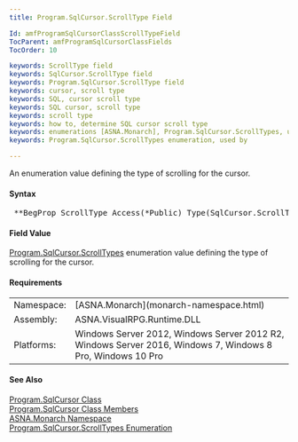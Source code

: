 ```yaml
---
title: Program.SqlCursor.ScrollType Field

Id: amfProgramSqlCursorClassScrollTypeField
TocParent: amfProgramSqlCursorClassFields
TocOrder: 10

keywords: ScrollType field
keywords: SqlCursor.ScrollType field
keywords: Program.SqlCursor.ScrollType field
keywords: cursor, scroll type
keywords: SQL, cursor scroll type
keywords: SQL cursor, scroll type
keywords: scroll type
keywords: how to, determine SQL cursor scroll type
keywords: enumerations [ASNA.Monarch], Program.SqlCursor.ScrollTypes, used by
keywords: Program.SqlCursor.ScrollTypes enumeration, used by

---
```


An enumeration value defining the type of scrolling for the cursor.

#### Syntax
<pre class="syntax"> **BegProp ScrollType Access(*Public) Type(SqlCursor.ScrollTypes)**       </pre>

#### Field Value
[ Program.SqlCursor.ScrollTypes](program-sql-cursor-scroll-types-enumeration.html) enumeration value defining the type of scrolling for the cursor.

#### Requirements
<table class="dttable" cellspacing="0" cellpadding="4" width="60%">
           <colgroup>
            <col width="15%" style="font-weight:bold" />
            <col width="85%" />
          </colgroup>
          <tr>
            <td>Namespace:</td>
            <td>[ASNA.Monarch](monarch-namespace.html)</td>
          </tr>
          <tr>
            <td>Assembly:</td>
            <td>ASNA.VisualRPG.Runtime.DLL</td>
          </tr>
         <tr>
            <td>Platforms:</td>
            <td> Windows Server 2012, Windows Server 2012 R2, Windows Server 2016, Windows 7, Windows 8 Pro, Windows 10 Pro</td>
         </tr>
</table>

#### See Also
[ Program.SqlCursor Class](program-sql-cursor-class.html) <br /> [ Program.SqlCursor Class Members](program-sql-cursor-class-members.html) <br /> [ASNA.Monarch Namespace](monarch-namespace.html) <br /> [ Program.SqlCursor.ScrollTypes Enumeration](program-sql-cursor-scroll-types-enumeration.html) 
